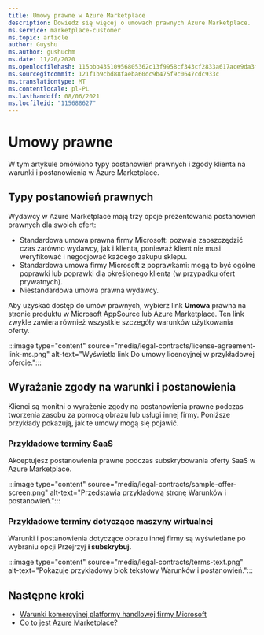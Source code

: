 ```yaml
---
title: Umowy prawne w Azure Marketplace
description: Dowiedz się więcej o umowach prawnych Azure Marketplace.
ms.service: marketplace-customer
ms.topic: article
author: Guyshu
ms.author: gushuchm
ms.date: 11/20/2020
ms.openlocfilehash: 115bbb43510956805362c13f9958cf343cf2833a617ace9da3ff8d31bb2e0897
ms.sourcegitcommit: 121f1b9cbd88faeba60dc9b475f9c0647cdc933c
ms.translationtype: MT
ms.contentlocale: pl-PL
ms.lasthandoff: 08/06/2021
ms.locfileid: "115688627"
---
```

# <a name="legal-contracts"></a>Umowy prawne

W tym artykule omówiono typy postanowień prawnych i zgody klienta na warunki i postanowienia w Azure Marketplace.

## <a name="types-of-legal-terms"></a>Typy postanowień prawnych

Wydawcy w Azure Marketplace mają trzy opcje prezentowania postanowień prawnych dla swoich ofert:

- Standardowa umowa prawna firmy Microsoft: pozwala zaoszczędzić czas zarówno wydawcy, jak i klienta, ponieważ klient nie musi weryfikować i negocjować każdego zakupu sklepu.
- Standardowa umowa firmy Microsoft z poprawkami: mogą to być ogólne poprawki lub poprawki dla określonego klienta (w przypadku ofert prywatnych).
- Niestandardowa umowa prawna wydawcy.

Aby uzyskać dostęp do umów prawnych, wybierz link **Umowa** prawna na stronie produktu w Microsoft AppSource lub Azure Marketplace. Ten link zwykle zawiera również wszystkie szczegóły warunków użytkowania oferty.

:::image type="content" source="media/legal-contracts/license-agreement-link-ms.png" alt-text="Wyświetla link Do umowy licencyjnej w przykładowej ofercie.":::

## <a name="consenting-to-terms-and-conditions"></a>Wyrażanie zgody na warunki i postanowienia

Klienci są monitni o wyrażenie zgody na postanowienia prawne podczas tworzenia zasobu za pomocą obrazu lub usługi innej firmy. Poniższe przykłady pokazują, jak te umowy mogą się pojawić.

### <a name="saas-example-terms"></a>Przykładowe terminy SaaS

Akceptujesz postanowienia prawne podczas subskrybowania oferty SaaS w Azure Marketplace.

:::image type="content" source="media/legal-contracts/sample-offer-screen.png" alt-text="Przedstawia przykładową stronę Warunków i postanowień.":::

### <a name="virtual-machine-example-terms"></a>Przykładowe terminy dotyczące maszyny wirtualnej

Warunki i postanowienia dotyczące obrazu innej firmy są wyświetlane po wybraniu opcji Przejrzyj **i subskrybuj.**

:::image type="content" source="media/legal-contracts/terms-text.png" alt-text="Pokazuje przykładowy blok tekstowy Warunków i postanowień.":::

## <a name="next-steps"></a>Następne kroki

- [Warunki komercyjnej platformy handlowej firmy Microsoft](https://azure.microsoft.com/support/legal/marketplace-terms/)
- [Co to jest Azure Marketplace?](azure-marketplace-overview.md) 
